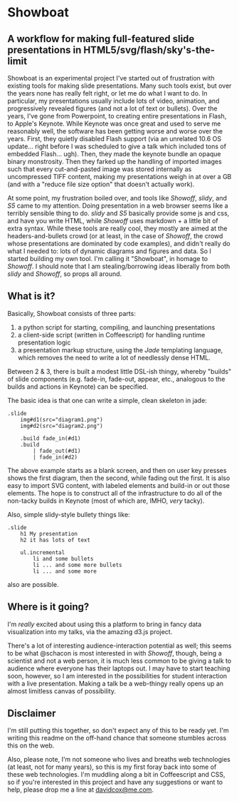 # Showboat
## A workflow for making full-featured slide presentations in HTML5/svg/flash/sky's-the-limit

Showboat is an experimental project I've started out of frustration with existing tools for making slide presentations.  Many such tools exist, but over the years none has really felt right, or let me do what I want to do.  In particular, my presentations usually include lots of video, animation, and progressively revealed figures (and not a lot of text or bullets).  Over the years, I've gone from Powerpoint, to creating entire presentations in Flash, to Apple's Keynote.  While Keynote was once great and used to serve me reasonably well, the software has been getting worse and worse over the years.  First, they quietly disabled Flash support (via an unrelated 10.6 OS update... right before I was scheduled to give a talk which included tons of embedded Flash... ugh).  Then, they made the keynote bundle an opaque binary monstrosity.  Then they farked up the handling of imported images such that every cut-and-pasted image was stored internally as uncompressed TIFF content, making my presentations weigh in at over a GB (and with a "reduce file size option" that doesn't actually work).

At some point, my frustration boiled over, and tools like *Showoff*, *slidy*, and *S5* came to my attention.  Doing presentation in a web browser seems like a terribly sensible thing to do.  *slidy* and *S5* basically provide some js and css, and have you write HTML, while *Showoff* uses markdown + a little bit of extra syntax.  While these tools are really cool, they mostly are aimed at the headers-and-bullets crowd (or at least, in the case of *Showoff*, the crowd whose presentations are dominated by code examples), and didn't really do what I needed to: lots of dynamic diagrams and figures and data.  So I started building my own tool.  I'm calling it "Showboat", in homage to *Showoff*.  I should note that I am stealing/borrowing ideas liberally from both *slidy* and *Showoff*, so props all around.

## What is it?

Basically, Showboat consists of three parts:

1. a python script for starting, compiling, and launching presentations
2. a client-side script (written in Coffeescript) for handling runtime presentation logic
3. a presentation markup structure, using the *Jade* templating language, which removes the need to write a lot of needlessly dense HTML.

Between 2 & 3, there is built a modest little DSL-ish thingy, whereby "builds" of slide components (e.g. fade-in, fade-out, appear, etc., analogous to the builds and actions in Keynote) can be specified.

The basic idea is that one can write a simple, clean skeleton in jade:

    .slide
        img#d1(src="diagram1.png")
        img#d2(src="diagram2.png")

        .build fade_in(#d1)
        .build
            | fade_out(#d1)
            | fade_in(#d2)

The above example starts as a blank screen, and then on user key presses shows the first diagram, then the second, while fading out the first.  It is also easy to import SVG content, with labeled elements and build-in or out those elements.  The hope is to construct all of the infrastructure to do all of the non-tacky builds in Keynote (most of which are, IMHO, *very* tacky).

Also, simple slidy-style bullety things like:
    
    .slide
        h1 My presentation
        h2 it has lots of text
        
        ul.incremental
            li and some bullets
            li ... and some more bullets
            li ... and some more

also are possible.

## Where is it going?

I'm *really* excited about using this a platform to bring in fancy data visualization into my talks, via the amazing d3.js project.  

There's a lot of interesting audience-interaction potential as well; this seems to be what @schacon is most interested in with *Showoff*, though, being a scientist and not a web person, it is much less common to be giving a talk to audience where everyone has their laptops out.  I may have to start teaching soon, however, so I am interested in the possibilities for student interaction with a live presentation.  Making a talk be a web-thingy really opens up an almost limitless canvas of possibility.

## Disclaimer

I'm still putting this together, so don't expect any of this to be ready yet.  I'm writing this readme on the off-hand chance that someone stumbles across this on the web.

Also, please note, I'm not someone who lives and breaths web technologies (at least, not for many years), so this is my first foray back into some of these web technologies.  I'm muddling along a bit in Coffeescript and CSS, so if you're interested in this project and have any suggestions or want to help, please drop me a line at davidcox@me.com.


